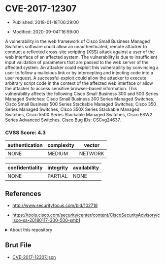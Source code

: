 # CVE-2017-12307

- Published: 2018-01-18T06:29:00

- Modified: 2020-09-04T16:59:00

A vulnerability in the web framework of Cisco Small Business Managed Switches software could allow an unauthenticated, remote attacker to conduct a reflected cross-site scripting (XSS) attack against a user of the web interface of an affected system. The vulnerability is due to insufficient input validation of parameters that are passed to the web server of the affected system. An attacker could exploit this vulnerability by convincing a user to follow a malicious link or by intercepting and injecting code into a user request. A successful exploit could allow the attacker to execute arbitrary script code in the context of the affected web interface or allow the attacker to access sensitive browser-based information. This vulnerability affects the following Cisco Small Business 300 and 500 Series Managed Switches: Cisco Small Business 300 Series Managed Switches, Cisco Small Business 500 Series Stackable Managed Switches, Cisco 350 Series Managed Switches, Cisco 350X Series Stackable Managed Switches, Cisco 550X Series Stackable Managed Switches, Cisco ESW2 Series Advanced Switches. Cisco Bug IDs: CSCvg24637.

### CVSS Score: **4.3**

| authentication | complexity | vector |
| --- | --- | --- |
| NONE | MEDIUM | NETWORK |

| confidentiality | integrity | availability |
| --- | --- | --- |
| NONE | PARTIAL | NONE |

## References

* http://www.securityfocus.com/bid/102718

* https://tools.cisco.com/security/center/content/CiscoSecurityAdvisory/cisco-sa-20180117-300-500-smb1

<details>
<summary>About this repository</summary> 

  This repository is part of the project [Live Hack CVE](https://github.com/Live-Hack-CVE). Main website can be found [www.live-hack.org](https://www.live-hack.org) 
  
  Made by [Sn0wAlice](https://github.com/Sn0wAlice) for the people that care about security and need to have a feed of the latest CVEs. Hope you enjoy it, don't forget to star the repo and follow me on [Twitter](https://twitter.com/Sn0wAlice) and [Github](https://github.com/Sn0wAlice). And that is my [personnal website](https://www.alice-snow.me/)

  - [Home Page](https://github.com/Live-Hack-CVE)
  - [Framework](https://github.com/Live-Hack-CVE/cve-framework)
  - [CVE database](https://github.com/Live-Hack-CVE/full_database)
  - [Changelog](https://github.com/Live-Hack-CVE/Changelog)
</details>

## Brut File

* [CVE-2017-12307.json](https://raw.githubusercontent.com/Live-Hack-CVE/full_database/main/cves/2017/CVE-2017-12307.json)

